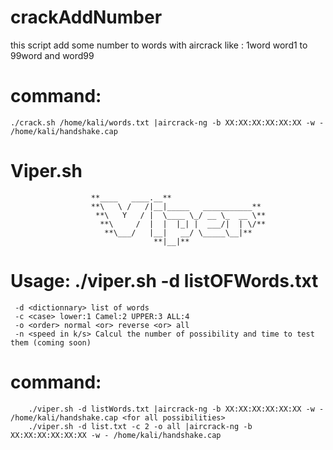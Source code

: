 # crackAddNumber

this script add some number to words with aircrack like : 1word word1 to 99word and word99 
# command: 
    ./crack.sh /home/kali/words.txt |aircrack-ng -b XX:XX:XX:XX:XX:XX -w - /home/kali/handshake.cap
    
# Viper.sh

                      **____   ____.__**                                       
                      **\   \ /   /|__|_____   ___________**  
                       **\   Y   / |  \____ \_/ __ \_  __ \** 
                        **\     /  |  |  |_| |  ___/|  | \/** 
                         **\___/   |__|   __/ \_____\__|**    
                                    **|__|**                 
  # Usage: ./viper.sh -d listOFWords.txt <options>                                 
     -d <dictionnary> list of words                                                 
     -c <case> lower:1 Camel:2 UPPER:3 ALL:4                                        
     -o <order> normal <or> reverse <or> all                                        
     -n <speed in k/s> Calcul the number of possibility and time to test them (coming soon)
    
   # command:
        ./viper.sh -d listWords.txt |aircrack-ng -b XX:XX:XX:XX:XX:XX -w - /home/kali/handshake.cap <for all possibilities>
        ./viper.sh -d list.txt -c 2 -o all |aircrack-ng -b XX:XX:XX:XX:XX:XX -w - /home/kali/handshake.cap
